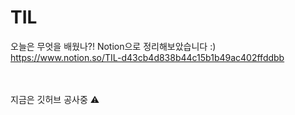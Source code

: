 # TIL
오늘은 무엇을 배웠나?! Notion으로 정리해보았습니다 :)  <br>
https://www.notion.so/TIL-d43cb4d838b44c15b1b49ac402ffddbb

 
<br>
<br> 
지금은 깃허브 공사중 ⚠️

